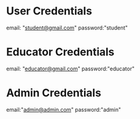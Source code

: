 # User Credentials

email: "student@gmail.com"
password:"student"

# Educator Credentials

email: "educator@gmail.com"
password:"educator"

# Admin Credentials

email:"admin@admin.com"
password:"admin"
